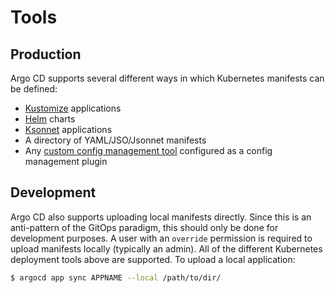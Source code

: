 # Tools

## Production

Argo CD supports several different ways in which Kubernetes manifests can be defined:

* [Kustomize](kustomize.md) applications
* [Helm](helm.md) charts
* [Ksonnet](ksonnet.md) applications
* A directory of YAML/JSO/Jsonnet manifests
* Any [custom config management tool](config-management-plugins.md) configured as a config management plugin

## Development
Argo CD also supports uploading local manifests directly. Since this is an anti-pattern of the
GitOps paradigm, this should only be done for development purposes. A user with an `override` permission is required
to upload manifests locally (typically an admin). All of the different Kubernetes deployment tools above are supported.
To upload a local application:

```bash
$ argocd app sync APPNAME --local /path/to/dir/
```
